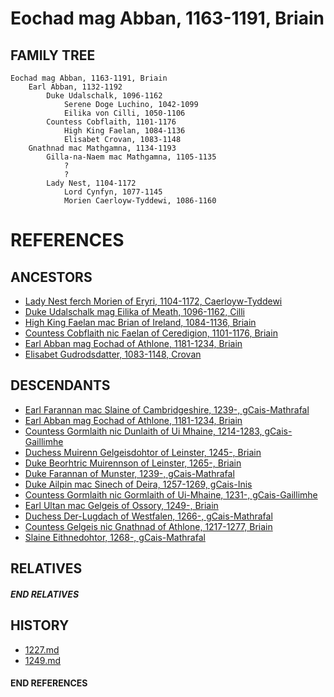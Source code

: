 # Eochad mag Abban, 1163-1191, Briain

## FAMILY TREE 
```
Eochad mag Abban, 1163-1191, Briain
    Earl Abban, 1132-1192
        Duke Udalschalk, 1096-1162
            Serene Doge Luchino, 1042-1099
            Eilika von Cilli, 1050-1106
        Countess Cobflaith, 1101-1176
            High King Faelan, 1084-1136
            Elisabet Crovan, 1083-1148        
    Gnathnad mac Mathgamna, 1134-1193
        Gilla-na-Naem mac Mathgamna, 1105-1135
            ?
            ?
        Lady Nest, 1104-1172
            Lord Cynfyn, 1077-1145
            Morien Caerloyw-Tyddewi, 1086-1160
```


# REFERENCES

## ANCESTORS
* [Lady Nest ferch Morien of Eryri, 1104-1172, Caerloyw-Tyddewi](nest_ferch_morien_1104.md)
* [Duke Udalschalk mag Eilika of Meath, 1096-1162, Cilli](udalschalk_mag_eilika_1096.md)
* [High King Faelan mac Brian of Ireland, 1084-1136, Briain](faelan_mac_brian_1084.md)
* [Countess Cobflaith nic Faelan of Ceredigion, 1101-1176, Briain](cobflaith_nic_faelan_1101.md)
* [Earl Abban mag Eochad of Athlone, 1181-1234, Briain](abban_mag_eochad_1181.md)
* [Elisabet Gudrodsdatter, 1083-1148, Crovan](elisabet_gudrodsdatter_1083.md)

## DESCENDANTS
* [Earl Farannan mac Slaine of Cambridgeshire, 1239-, gCais-Mathrafal](farannan_mac_slaine_1239.md)
* [Earl Abban mag Eochad of Athlone, 1181-1234, Briain](abban_mag_eochad_1181.md)
* [Countess Gormlaith nic Dunlaith of Ui Mhaine, 1214-1283, gCais-Gaillimhe](gormlaith_nic_dunlaith_1214.md)
* [Duchess Muirenn Gelgeisdohtor of Leinster, 1245-, Briain](muirenn_gelgeisdohtor_1245.md)
* [Duke Beorhtric Muirennson of Leinster, 1265-, Briain](beorhtric_muirennson_1265.md)
* [Duke Farannan of Munster, 1239-, gCais-Mathrafal](farannan_1239.md)
* [Duke Ailpin mac Sinech of Deira, 1257-1269, gCais-Inis](ailpin_mac_sinech_1257.md)
* [Countess Gormlaith nic Gormlaith of Ui-Mhaine, 1231-, gCais-Gaillimhe](gormlaith_nic_gormlaith_1231.md)
* [Earl Ultan mac Gelgeis of Ossory, 1249-, Briain](ultan_mac_gelgeis_1249.md)
* [Duchess Der-Lugdach of Westfalen, 1266-, gCais-Mathrafal](der-lugdach_1266.md)
* [Countess Gelgeis nic Gnathnad of Athlone, 1217-1277, Briain](gelgeis_nic_gnathnad_1217.md)
* [Slaine Eithnedohtor, 1268-, gCais-Mathrafal](slaine_eithnedohtor_1268.md)

## RELATIVES

##### END RELATIVES 
## HISTORY
* [1227.md](../h/1227.md)
* [1249.md](../h/1249.md)

#### END REFERENCES
